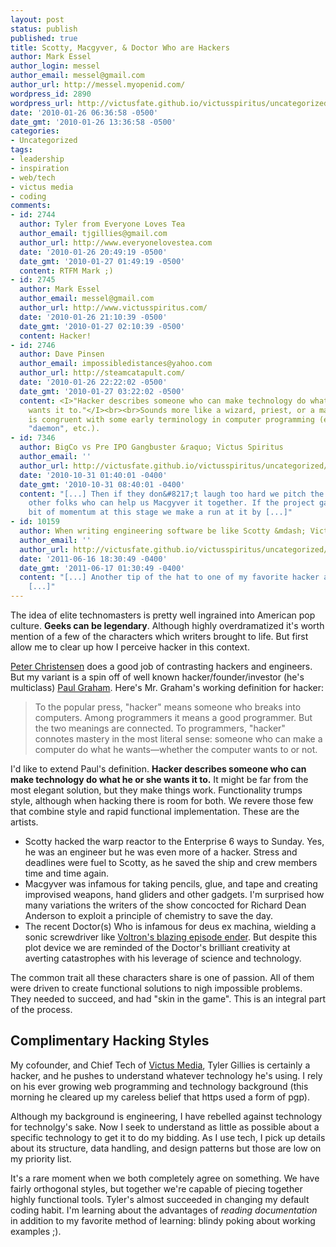 ```yaml
---
layout: post
status: publish
published: true
title: Scotty, Macgyver, & Doctor Who are Hackers
author: Mark Essel
author_login: messel
author_email: messel@gmail.com
author_url: http://messel.myopenid.com/
wordpress_id: 2890
wordpress_url: http://victusfate.github.io/victusspiritus/uncategorized/2010/01/26/scotty-macgyver-doctor-who-are-hackers/
date: '2010-01-26 06:36:58 -0500'
date_gmt: '2010-01-26 13:36:58 -0500'
categories:
- Uncategorized
tags:
- leadership
- inspiration
- web/tech
- victus media
- coding
comments:
- id: 2744
  author: Tyler from Everyone Loves Tea
  author_email: tjgillies@gmail.com
  author_url: http://www.everyonelovestea.com
  date: '2010-01-26 20:49:19 -0500'
  date_gmt: '2010-01-27 01:49:19 -0500'
  content: RTFM Mark ;)
- id: 2745
  author: Mark Essel
  author_email: messel@gmail.com
  author_url: http://www.victusspiritus.com/
  date: '2010-01-26 21:10:39 -0500'
  date_gmt: '2010-01-27 02:10:39 -0500'
  content: Hacker!
- id: 2746
  author: Dave Pinsen
  author_email: impossibledistances@yahoo.com
  author_url: http://steamcatapult.com/
  date: '2010-01-26 22:22:02 -0500'
  date_gmt: '2010-01-27 03:22:02 -0500'
  content: <I>"Hacker describes someone who can make technology do what he or she
    wants it to."</I><br><br>Sounds more like a wizard, priest, or a magician, which
    is congruent with some early terminology in computer programming (e.g, "invoke",
    "daemon", etc.).
- id: 7346
  author: BigCo vs Pre IPO Gangbuster &raquo; Victus Spiritus
  author_email: ''
  author_url: http://victusfate.github.io/victusspiritus/uncategorized/2010/10/31/bigco-vs-pre-ipo-gangbuster/
  date: '2010-10-31 01:40:01 -0400'
  date_gmt: '2010-10-31 08:40:01 -0400'
  content: "[...] Then if they don&#8217;t laugh too hard we pitch the prototype to
    other folks who can help us Macgyver it together. If the project gains a little
    bit of momentum at this stage we make a run at it by [...]"
- id: 10159
  author: When writing engineering software be like Scotty &mdash; Victus Spiritus
  author_email: ''
  author_url: http://victusfate.github.io/victusspiritus/uncategorized/2011/06/16/when-writing-engineering-software-be-like-scotty/
  date: '2011-06-16 18:30:49 -0400'
  date_gmt: '2011-06-17 01:30:49 -0400'
  content: "[...] Another tip of the hat to one of my favorite hacker archetypes.
    [...]"
---
```

<p>The idea of elite technomasters is pretty well ingrained into American pop culture. <strong>Geeks can be legendary</strong>. Although highly overdramatized it's worth mention of a few of the characters which writers brought to life. But first allow me to clear up how I perceive hacker in this context.</p>
<p><a HREF="http://www.pchristensen.com/blog/articles/hacker-vs-engineer-know-the-difference/">Peter Christensen</a> does a good job of contrasting hackers and engineers.  But my variant is a spin off of well known hacker/founder/investor (he's multiclass) <a href="http://www.paulgraham.com/gba.html">Paul Graham</a>. Here's Mr. Graham's working definition for hacker: </p>
<blockquote><p>
To the popular press, "hacker" means someone who breaks into computers. Among programmers it means a good programmer. But the two meanings are connected. To programmers, "hacker" connotes mastery in the most literal sense: someone who can make a computer do what he wants—whether the computer wants to or not.
</p></blockquote>
<p>I'd like to extend Paul's definition. <strong>Hacker describes someone who can make technology do what he or she wants it to.</strong> It might be far from the most elegant solution, but they make things work. Functionality trumps style, although when hacking there is room for both. We revere those few that combine style and rapid functional implementation. These are the artists.</p>
<ul>
<li>Scotty hacked the warp reactor to the Enterprise 6 ways to Sunday. Yes, he was an engineer but he was even more of a hacker. Stress and deadlines were fuel to Scotty, as he saved the ship and crew members time and time again.</li>
<li>Macgyver was infamous for taking pencils, glue, and tape and creating improvised weapons, hand gliders and other gadgets. I'm surprised how many variations the writers of the show concocted for Richard Dean Anderson to exploit a principle of chemistry to save the day.</li>
<li>The recent Doctor(s) Who is infamous for deus ex machina, wielding a sonic screwdriver like <a href="http://www.google.com/m#/m/search?source=gp&uipref=6&channel=gp1&og=gp&q=Voltron%27s+blazing+episode+ender&resnum=0&ei=muZeS8iLHtDdgAeiu9bTAg&sa=X&oi=spell&ct=result&cd=1">Voltron's blazing episode ender</a>. But despite this plot device we are reminded of the Doctor's brilliant creativity at averting catastrophes with his leverage of science and technology.</li>
</ul>
<p>The common trait all these characters share is one of passion. All of them were driven to create functional solutions to nigh impossible problems. They needed to succeed, and had "skin in the game". This is an integral part of the process.</p>
<h2>Complimentary Hacking Styles</h2>
<p>My cofounder, and Chief Tech of <a href="http://victusmedia.com">Victus Media</a>, Tyler Gillies is certainly a hacker, and he pushes to understand whatever technology he's using. I rely on his ever growing web programming and technology background (this morning he cleared up my careless belief that https used a form of pgp).  </p>
<p>Although my background is engineering, I have rebelled against technology for technolgy's sake. Now I seek to understand as little as possible about a specific technology to get it to do my bidding. As I use tech, I pick up details about its structure, data handling, and design patterns but those are low on my priority list. </p>
<p>It's a rare moment when we both completely agree on something. We have fairly orthogonal styles, but together we're capable of piecing together highly functional tools. Tyler's almost succeeded in changing my default coding habit. I'm learning about the advantages of <i>reading documentation</i> in addition to my favorite method of learning: blindy poking about working examples ;).</p>
